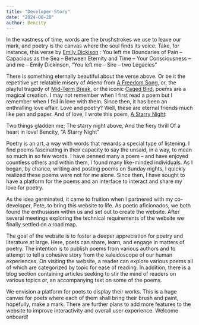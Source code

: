 ```yaml
---
title: "Developer Story"
date: "2024-08-20"
author: Bencity
---
```


In the vastness of time, words are the brushstrokes we use to leave our mark, and poetry is the canvas where the soul finds its voice. Take, for instance, this verse by [Emily Dickison](https://www.poetryfoundation.org/poems/52201/you-left-me-sire-two-legacies-713) :
You left me Boundaries of Pain –
Capacious as the Sea –
Between Eternity and Time –
Your Consciousness – and me –
                    	Emily Dickinson, “You left me – Sire – two Legacies”

There is something eternally beautiful about the verse above. Or be it the repetitive yet relatable misery of Atieno from [A Freedom Song](https://paukwa.or.ke/a-freedom-song-atieno-yo/), or, the playful tragedy of [Mid-Term Break](https://www.poetryfoundation.org/poems/57041/mid-term-break), or the iconic  [Caged Bird](https://www.poetryfoundation.org/poems/48989/caged-bird), poems are a magical creation. I may not remember when I first read a poem but I remember when I fell in love with them. Since then, it has been an enthralling love affair. Love and poetry? Well, these are eternal friends much like pen and paper. And of love, I wrote this poem, [A Starry Night](https://sundaynights.blog/poems/starry-night/):

Two things gladden me;
The starry night above,
And the fiery thrill
Of a heart in love!
                                	Bencity, “A Starry Night”

Poetry is an art, a way with words that rewards a special type of listening. I find poems fascinating in their capacity to say the unsaid, in a way, to mean so much in so few words. I have penned many a poem – and have enjoyed countless others and within them, I found many like-minded individuals. As I began, by chance, writing and posting poems on Sunday nights, I quickly realized these poems were not for me alone. Since then, I have sought to have a platform for the poems and an interface to interact and share my love for poetry.

As the idea germinated, it came to fruition when I partnered with my co-developer, Pete, to bring this website to life. As poetic aficionados, we both found the enthusiasm within us and set out to create the website. After several meetings exploring the technical requirements of the website we finally settled on a road map.

The goal of the website is to foster a deeper appreciation for poetry and literature at large. Here, poets can share, learn, and engage in matters of poetry. The intention is to publish poems from various authors and to attempt to tell a cohesive story from the kaleidoscope of our human experiences. On visiting the website, a reader can explore various poems all of which are categorized by topic for ease of reading. In addition, there is a blog section containing articles seeking to stir the mind of readers on various topics or, an accompanying text on some of the poems.

We envision a platform for poets to display their works. This is a huge canvas for poets where each of them shall bring their brush and paint, hopefully, make a mark. There are further plans to add more features to the website to improve interactivity and overall user experience. Welcome onboard!
